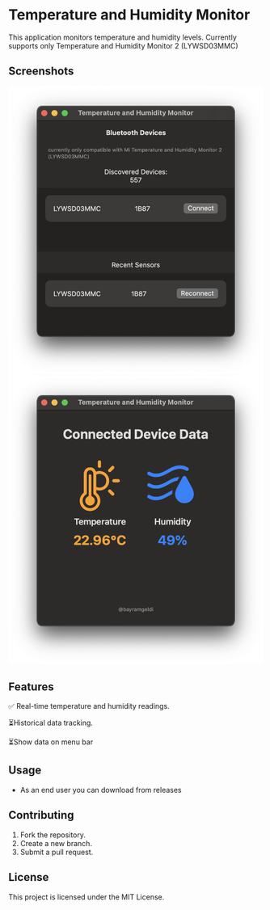# Temperature and Humidity Monitor

This application monitors temperature and humidity levels. Currently supports only Temperature and Humidity Monitor 2 (LYWSD03MMC)

## Screenshots
  ![Before Connection](https://github.com/bayramgeldi/MiTempaHumMon/blob/main/Screenshot%202024-12-27%20at%2020.21.50.png "Temperature and Humidity Monitor")
  ![After Connection](https://github.com/bayramgeldi/MiTempaHumMon/blob/main/Screenshot%202024-12-27%20at%2020.22.07.png "Temperature and Humidity Monitor")

## Features
✅ Real-time temperature and humidity readings.

⏳Historical data tracking.

⏳Show data on menu bar

## Usage
- As an end user you can download from releases

## Contributing
1. Fork the repository.
2. Create a new branch.
3. Submit a pull request.

## License
This project is licensed under the MIT License.

